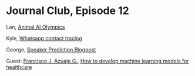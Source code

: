 # Journal Club, Episode 12

Lan, [Animal AI Olympics](https://gab41.lab41.org/animal-ai-olympics-337df7ae16be)

Kyle, [Whatsapp contact tracing](https://www.forbes.com/sites/zakdoffman/2020/05/05/all-whatsapp-users-must-now-install-this-new-app-heres-why/#46f44ce44221)

George, [Speaker Prediction Blogpost](https://dataskeptic.com/blog/journalclub/2020/speaker-prediction-comparison)

Guest: [Francisco J. Azuaje G.](https://www.linkedin.com/in/franciscoazuaje/), [How to develop machine learning models for healthcare](https://www.nature.com/articles/s41563-019-0345-0#article-info)
